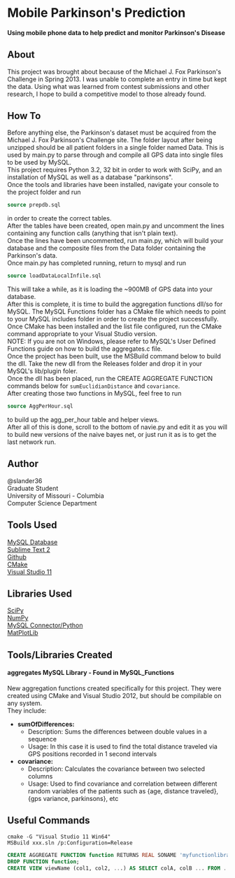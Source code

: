 # Mobile Parkinson's Prediction
#### Using mobile phone data to help predict and monitor Parkinson's Disease

## About
This project was brought about because of the Michael J. Fox Parkinson's Challenge in Spring 2013. I was unable to complete an entry in time but kept the data. Using what was learned from contest submissions and other research, I hope to build a competitive model to those already found.

## How To
Before anything else, the Parkinson's dataset must be acquired from the Michael J. Fox Parkinson's Challenge site. The folder layout after being unzipped should be all patient folders in a single folder named Data. This is used by main.py to parse through and compile all GPS data into single files to be used by MySQL.  
This project requires Python 3.2, 32 bit in order to work with SciPy, and an installation of MySQL as well as a database "parkinsons".  
Once the tools and libraries have been installed, navigate your console to the project folder and run
```sql
source prepdb.sql
```
in order to create the correct tables.  
After the tables have been created, open main.py and uncomment the lines containing any function calls (anything that isn't plain text).  
Once the lines have been uncommented, run main.py, which will build your database and the composite files from the Data folder containing the Parkinson's data.  
Once main.py has completed running, return to mysql and run
```sql
source loadDataLocalInfile.sql
```
This will take a while, as it is loading the ~900MB of GPS data into your database.  
After this is complete, it is time to build the aggregation functions dll/so for MySQL. The MySQL Functions folder has a CMake file which needs to point to your MySQL includes folder in order to create the project successfully. Once CMake has been installed and the list file configured, run the CMake command appropriate to your Visual Studio version.  
NOTE: If you are not on Windows, please refer to MySQL's User Defined Functions guide on how to build the aggregates.c file.  
Once the project has been built, use the MSBuild command below to build the dll. Take the new dll from the Releases folder and drop it in your MySQL's lib/plugin foler.  
Once the dll has been placed, run the CREATE AGGREGATE FUNCTION commands below for `sumEuclidianDistance` and `covariance`.  
After creating those two functions in MySQL, feel free to run
```sql
source AggPerHour.sql
```
to build up the agg_per_hour table and helper views.  
After all of this is done, scroll to the bottom of navie.py and edit it as you will to build new versions of the naive bayes net, or just run it as is to get the last network run.

## Author
@slander36  
Graduate Student  
University of Missouri - Columbia  
Computer Science Department

## Tools Used
[MySQL Database][3]  
[Sublime Text 2][4]  
[Github][5]  
[CMake][6]  
[Visual Studio 11][7]  

## Libraries Used
[SciPy][1]  
[NumPy][9]  
[MySQL Connector/Python][2]  
[MatPlotLib][8]  

## Tools/Libraries Created
#### **aggregates** MySQL Library - Found in MySQL_Functions
New aggregation functions created specifically for this project. They were created using CMake and Visual Studio 2012, but should be compilable on any system.  
They include:
+ **sumOfDifferences:**
	+ Description: Sums the differences between double values in a sequence
	+ Usage: In this case it is used to find the total distance traveled via GPS positions recorded in 1 second intervals
+ **covariance:**
	+ Description: Calculates the covariance between two selected columns
	+ Usage: Used to find covariance and correlation between different random variables of the patients such as {age, distance traveled}, {gps variance, parkinsons}, etc

## Useful Commands
```batchfile
cmake -G "Visual Studio 11 Win64"  
MSBuild xxx.sln /p:Configuration=Release  
```  
```sql
CREATE AGGREGATE FUNCTION function RETURNS REAL SONAME 'myfunctionlibrary.dll';  
DROP FUNCTION function;  
CREATE VIEW viewName (col1, col2, ...) AS SELECT colA, colB ... FROM ... ;
```

[1]: http://www.scipy.org/
[2]: http://dev.mysql.com/doc/refman/5.7/en/connector-python.html
[3]: http://www.mysql.com/
[4]: http://www.sublimetext.com/2
[5]: https://www.github.com
[6]: http://www.cmake.org/
[7]: http://www.microsoft.com/visualstudio/eng
[8]: http://www.matplotlib.org
[9]: http://www.scipy.org/